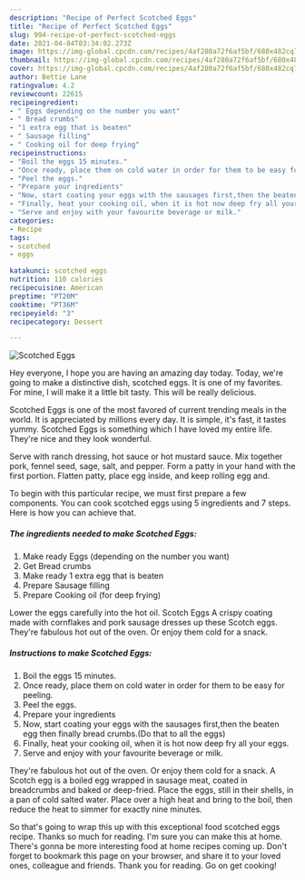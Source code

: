 ```yaml
---
description: "Recipe of Perfect Scotched Eggs"
title: "Recipe of Perfect Scotched Eggs"
slug: 994-recipe-of-perfect-scotched-eggs
date: 2021-04-04T03:34:02.273Z
image: https://img-global.cpcdn.com/recipes/4af280a72f6af5bf/680x482cq70/scotched-eggs-recipe-main-photo.jpg
thumbnail: https://img-global.cpcdn.com/recipes/4af280a72f6af5bf/680x482cq70/scotched-eggs-recipe-main-photo.jpg
cover: https://img-global.cpcdn.com/recipes/4af280a72f6af5bf/680x482cq70/scotched-eggs-recipe-main-photo.jpg
author: Bettie Lane
ratingvalue: 4.2
reviewcount: 22615
recipeingredient:
- " Eggs depending on the number you want"
- " Bread crumbs"
- "1 extra egg that is beaten"
- " Sausage filling"
- " Cooking oil for deep frying"
recipeinstructions:
- "Boil the eggs 15 minutes."
- "Once ready, place them on cold water in order for them to be easy for peeling."
- "Peel the eggs."
- "Prepare your ingredients"
- "Now, start coating your eggs with the sausages first,then the beaten egg then finally bread crumbs.(Do that to all the eggs)"
- "Finally, heat your cooking oil, when it is hot now deep fry all your eggs."
- "Serve and enjoy with your favourite beverage or milk."
categories:
- Recipe
tags:
- scotched
- eggs

katakunci: scotched eggs 
nutrition: 110 calories
recipecuisine: American
preptime: "PT20M"
cooktime: "PT36M"
recipeyield: "3"
recipecategory: Dessert

---
```



![Scotched Eggs](https://img-global.cpcdn.com/recipes/4af280a72f6af5bf/680x482cq70/scotched-eggs-recipe-main-photo.jpg)

Hey everyone, I hope you are having an amazing day today. Today, we're going to make a distinctive dish, scotched eggs. It is one of my favorites. For mine, I will make it a little bit tasty. This will be really delicious.

Scotched Eggs is one of the most favored of current trending meals in the world. It is appreciated by millions every day. It is simple, it's fast, it tastes yummy. Scotched Eggs is something which I have loved my entire life. They're nice and they look wonderful.

Serve with ranch dressing, hot sauce or hot mustard sauce. Mix together pork, fennel seed, sage, salt, and pepper. Form a patty in your hand with the first portion. Flatten patty, place egg inside, and keep rolling egg and.


To begin with this particular recipe, we must first prepare a few components. You can cook scotched eggs using 5 ingredients and 7 steps. Here is how you can achieve that.

<!--inarticleads1-->

##### The ingredients needed to make Scotched Eggs:

1. Make ready  Eggs (depending on the number you want)
1. Get  Bread crumbs
1. Make ready 1 extra egg that is beaten
1. Prepare  Sausage filling
1. Prepare  Cooking oil (for deep frying)


Lower the eggs carefully into the hot oil. Scotch Eggs A crispy coating made with cornflakes and pork sausage dresses up these Scotch eggs. They&#39;re fabulous hot out of the oven. Or enjoy them cold for a snack. 

<!--inarticleads2-->

##### Instructions to make Scotched Eggs:

1. Boil the eggs 15 minutes.
1. Once ready, place them on cold water in order for them to be easy for peeling.
1. Peel the eggs.
1. Prepare your ingredients
1. Now, start coating your eggs with the sausages first,then the beaten egg then finally bread crumbs.(Do that to all the eggs)
1. Finally, heat your cooking oil, when it is hot now deep fry all your eggs.
1. Serve and enjoy with your favourite beverage or milk.


They&#39;re fabulous hot out of the oven. Or enjoy them cold for a snack. A Scotch egg is a boiled egg wrapped in sausage meat, coated in breadcrumbs and baked or deep-fried. Place the eggs, still in their shells, in a pan of cold salted water. Place over a high heat and bring to the boil, then reduce the heat to simmer for exactly nine minutes. 

So that's going to wrap this up with this exceptional food scotched eggs recipe. Thanks so much for reading. I'm sure you can make this at home. There's gonna be more interesting food at home recipes coming up. Don't forget to bookmark this page on your browser, and share it to your loved ones, colleague and friends. Thank you for reading. Go on get cooking!
